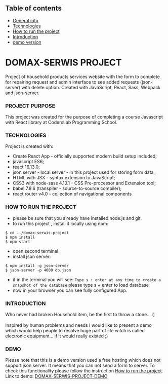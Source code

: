 ## Table of contents
* [General info](#domax-serwis-project)
* [Technologies](#technologies)
* [How to run the project](#how-to-run-the-project)
* [Introduction](#introduction)
* [demo version](#demo)

# DOMAX-SERWIS PROJECT
Project of household products services website with the form to complete for repairing request 
and admin interface to see added requests (json-server) with delete option.
Created with JavaScript, React, Sass, Webpack and json-server.

### PROJECT PURPOSE
This project was created for the purpose of completing a course 
Javascript with React library at CodersLab Programming School.

### TECHNOLOGIES
Project is created with:
* Create React App - officially supported modern build setup included;
* javascript ES6;
* react 16.13.0;
* json server - local server - in this project used for storing form data;
* HTML with JSX - syntax extension to JavaScript;
* CSS3 with node-sass 4.13.1 - CSS Pre-processor and Extension tool;
* babel 7.8.6 (transpiler - source-to-source compiler);
* react router v4.0 - collection of navigational components

### HOW TO RUN THE PROJECT
* please be sure that you already have installed node.js and git.
* to run this project , install it locally using npm:
```
$ cd ../domax-serwis-project
$ npm install
$ npm start
```
* open second terminal
* install json server:
```
$ npm install -g json-server 
$ json-server -p 4000 db.json
```
* if in the terminal you will see:
`Type s + enter at any time to create a snapshot of the database`
please type s + enter to load database
* now in your browser you can see fully configured App.

### INTRODUCTION
Who never had broken Household item, be the first to throw a stone... :)<br>
<br>
Inspired by human problems and needs I would like to present a demo which would help people
to resolve huge part of life witch is called electronic equipment... if it would really existed ;)

### DEMO
Please note that this is a demo version used a free hosting which does not support json server.
It means that you can not send a form to server. To check this functionality please follow the instruction [How to run the project](#how-to-run-the-project).<BR>
Link to demo: [DOMAX-SERWIS-PROJECT-DEMO](https://sad-wing-64b6fe.netlify.com/ "DOMAX-SERWIS DEMO")